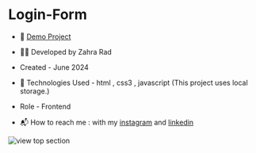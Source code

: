 # Login-Form

- 📎 [Demo Project](https://zahra-rad.github.io/Login-Form/)

- 👩‍💻 Developed by Zahra Rad

- Created - June 2024

- 🔧 Technologies Used - html , css3 , javascript (This project uses local storage.)

- Role - Frontend

- 📬 How to reach me : with my [instagram](https://www.instagram.com/zahra.rad_dev?utm_source=qr&igsh=MW1rN2kzcDdpcmNocA==) and [linkedin](https://www.linkedin.com/in/zahra-kaboodvandi-rad-87b12021b?utm_source=share&utm_campaign=share_via&utm_content=profile&utm_medium=android_app)

![view top section](https://github.com/Zahra-Rad/Login-Form/assets/118894293/8ff0ce9e-69fc-4997-bf99-381aa81c8f25)

